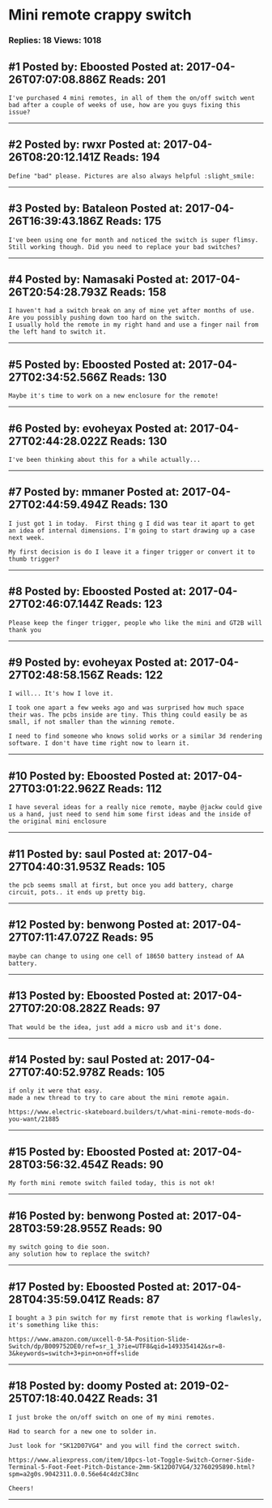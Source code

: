# Mini remote crappy switch

### Replies: 18 Views: 1018

## \#1 Posted by: Eboosted Posted at: 2017-04-26T07:07:08.886Z Reads: 201

```
I've purchased 4 mini remotes, in all of them the on/off switch went bad after a couple of weeks of use, how are you guys fixing this issue?
```

---
## \#2 Posted by: rwxr Posted at: 2017-04-26T08:20:12.141Z Reads: 194

```
Define "bad" please. Pictures are also always helpful :slight_smile:
```

---
## \#3 Posted by: Bataleon Posted at: 2017-04-26T16:39:43.186Z Reads: 175

```
I've been using one for month and noticed the switch is super flimsy. Still working though. Did you need to replace your bad switches?
```

---
## \#4 Posted by: Namasaki Posted at: 2017-04-26T20:54:28.793Z Reads: 158

```
I haven't had a switch break on any of mine yet after months of use. 
Are you possibly pushing down too hard on the switch. 
I usually hold the remote in my right hand and use a finger nail from the left hand to switch it.
```

---
## \#5 Posted by: Eboosted Posted at: 2017-04-27T02:34:52.566Z Reads: 130

```
Maybe it's time to work on a new enclosure for the remote!
```

---
## \#6 Posted by: evoheyax Posted at: 2017-04-27T02:44:28.022Z Reads: 130

```
I've been thinking about this for a while actually...
```

---
## \#7 Posted by: mmaner Posted at: 2017-04-27T02:44:59.494Z Reads: 130

```
I just got 1 in today.  First thing g I did was tear it apart to get an idea of internal dimensions. I'm going to start drawing up a case next week.

My first decision is do I leave it a finger trigger or convert it to thumb trigger?
```

---
## \#8 Posted by: Eboosted Posted at: 2017-04-27T02:46:07.144Z Reads: 123

```
Please keep the finger trigger, people who like the mini and GT2B will thank you
```

---
## \#9 Posted by: evoheyax Posted at: 2017-04-27T02:48:58.156Z Reads: 122

```
I will... It's how I love it.

I took one apart a few weeks ago and was surprised how much space their was. The pcbs inside are tiny. This thing could easily be as small, if not smaller than the winning remote.

I need to find someone who knows solid works or a similar 3d rendering software. I don't have time right now to learn it.
```

---
## \#10 Posted by: Eboosted Posted at: 2017-04-27T03:01:22.962Z Reads: 112

```
I have several ideas for a really nice remote, maybe @jackw could give us a hand, just need to send him some first ideas and the inside of the original mini enclosure
```

---
## \#11 Posted by: saul Posted at: 2017-04-27T04:40:31.953Z Reads: 105

```
the pcb seems small at first, but once you add battery, charge circuit, pots.. it ends up pretty big.
```

---
## \#12 Posted by: benwong Posted at: 2017-04-27T07:11:47.072Z Reads: 95

```
maybe can change to using one cell of 18650 battery instead of AA battery.
```

---
## \#13 Posted by: Eboosted Posted at: 2017-04-27T07:20:08.282Z Reads: 97

```
That would be the idea, just add a micro usb and it's done.
```

---
## \#14 Posted by: saul Posted at: 2017-04-27T07:40:52.978Z Reads: 105

```
if only it were that easy. 
made a new thread to try to care about the mini remote again.

https://www.electric-skateboard.builders/t/what-mini-remote-mods-do-you-want/21885
```

---
## \#15 Posted by: Eboosted Posted at: 2017-04-28T03:56:32.454Z Reads: 90

```
My forth mini remote switch failed today, this is not ok!
```

---
## \#16 Posted by: benwong Posted at: 2017-04-28T03:59:28.955Z Reads: 90

```
my switch going to die soon. 
any solution how to replace the switch?
```

---
## \#17 Posted by: Eboosted Posted at: 2017-04-28T04:35:59.041Z Reads: 87

```
I bought a 3 pin switch for my first remote that is working flawlesly, it's something like this:

https://www.amazon.com/uxcell-0-5A-Position-Slide-Switch/dp/B009752DE0/ref=sr_1_3?ie=UTF8&qid=1493354142&sr=8-3&keywords=switch+3+pin+on+off+slide
```

---
## \#18 Posted by: doomy Posted at: 2019-02-25T07:18:40.042Z Reads: 31

```
I just broke the on/off switch on one of my mini remotes.

Had to search for a new one to solder in.

Just look for "SK12D07VG4" and you will find the correct switch.

https://www.aliexpress.com/item/10pcs-lot-Toggle-Switch-Corner-Side-Terminal-5-Foot-Feet-Pitch-Distance-2mm-SK12D07VG4/32760295890.html?spm=a2g0s.9042311.0.0.56e64c4dzC38nc

Cheers!
```

---
